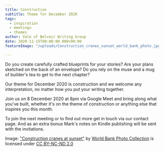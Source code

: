 ```yaml
---
title: Construction
subtitle: Theme for December 2020
tags:
  - inspiration
  - meetings
  - themes
author: Vale of Belvoir Writing Group
date: 2020-11-15T00:00:00.000+00:00
featureImage: "/uploads/Construction_cranes_sunset_world_bank_photo.jpg"

---
```

Do you create carefully crafted blueprints for your stories? Are your plans sketched on the back of an envelope? Do you rely on the muse and a mug of builder's tea to get to the next chapter?

Our theme for December 2020 is construction and we welcome any interpretation, no matter how you put your writing together.

Join us on 8 December 2020 at 8pm via Google Meet and bring along what you've built, whether it's on the theme of construction or anything else that inspires you this month.

To join the next meeting or to find out more get in touch via our contact page. And as an extra bonus Mark's notes on Kindle publishing will be sent with the invitations.

Image: ["Construction cranes at sunset"](https://www.flickr.com/photos/10816734@N03/2348401144) by [World Bank Photo Collection](https://www.flickr.com/photos/10816734@N03) is licensed under [CC BY-NC-ND 2.0](https://creativecommons.org/licenses/by-nc-nd/2.0/?ref=ccsearch&atype=rich)